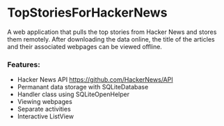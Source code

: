 # TopStoriesForHackerNews
A web application that pulls the top stories from Hacker News and stores them remotely. After downloading the data online, the title of the articles and their associated webpages can be viewed offline.

<h3>Features:</h3>
<ul>
  <li>Hacker News API <a href="https://github.com/HackerNews/API">https://github.com/HackerNews/API</a></li>
  <li>Permanant data storage with SQLiteDatabase</li>
  <li>Handler class using SQLiteOpenHelper</li>
  <li>Viewing webpages</li>
  <li>Separate activities</li>
  <li>Interactive ListView</li>
</ul>
